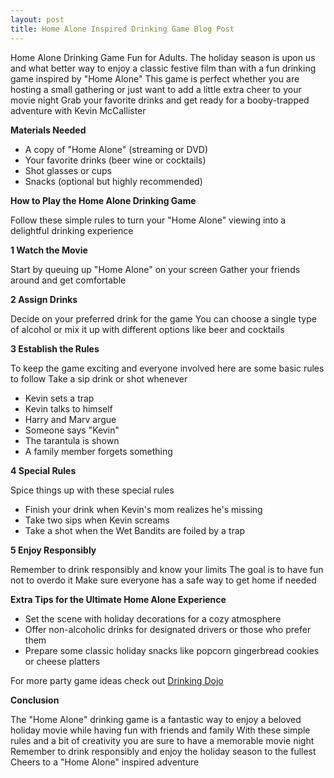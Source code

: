 ```yaml
---
layout: post
title: Home Alone Inspired Drinking Game Blog Post
---
```



Home Alone Drinking Game Fun for Adults. The holiday season is upon us and what better way to enjoy a classic festive film than with a fun drinking game inspired by "Home Alone" This game is perfect whether you are hosting a small gathering or just want to add a little extra cheer to your movie night Grab your favorite drinks and get ready for a booby-trapped adventure with Kevin McCallister

**Materials Needed**

- A copy of "Home Alone" (streaming or DVD)
- Your favorite drinks (beer wine or cocktails)
- Shot glasses or cups
- Snacks (optional but highly recommended)

**How to Play the Home Alone Drinking Game**

Follow these simple rules to turn your "Home Alone" viewing into a delightful drinking experience

**1 Watch the Movie**

Start by queuing up "Home Alone" on your screen Gather your friends around and get comfortable

**2 Assign Drinks**

Decide on your preferred drink for the game You can choose a single type of alcohol or mix it up with different options like beer and cocktails

**3 Establish the Rules**

To keep the game exciting and everyone involved here are some basic rules to follow Take a sip drink or shot whenever

- Kevin sets a trap
- Kevin talks to himself
- Harry and Marv argue
- Someone says "Kevin"
- The tarantula is shown
- A family member forgets something

**4 Special Rules**

Spice things up with these special rules

- Finish your drink when Kevin's mom realizes he's missing
- Take two sips when Kevin screams
- Take a shot when the Wet Bandits are foiled by a trap

**5 Enjoy Responsibly**

Remember to drink responsibly and know your limits The goal is to have fun not to overdo it Make sure everyone has a safe way to get home if needed

**Extra Tips for the Ultimate Home Alone Experience**

- Set the scene with holiday decorations for a cozy atmosphere
- Offer non-alcoholic drinks for designated drivers or those who prefer them
- Prepare some classic holiday snacks like popcorn gingerbread cookies or cheese platters

For more party game ideas check out [Drinking Dojo](https://drinkingdojo.com/)

**Conclusion**

The "Home Alone" drinking game is a fantastic way to enjoy a beloved holiday movie while having fun with friends and family With these simple rules and a bit of creativity you are sure to have a memorable movie night Remember to drink responsibly and enjoy the holiday season to the fullest Cheers to a "Home Alone" inspired adventure